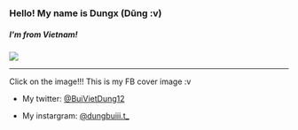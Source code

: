 <h3>Hello! My name is Dungx (Dũng :v)</h3>
<h5>I'm from Vietnam!</h5>
<a href="https://www.facebook.com/imdungx2993/"><img src="https://user-images.githubusercontent.com/81961420/224526580-dc1af737-9875-4af0-bf3d-05cc0b795c9e.jpeg"></a>

---

Click on the image!!! This is my FB cover image :v
- My twitter: [@BuiVietDung12](https://twitter.com/BuiVietDung12)

- My instargram: [@dungbuiii.t_](https://www.instagram.com/dungbuiii.t)



